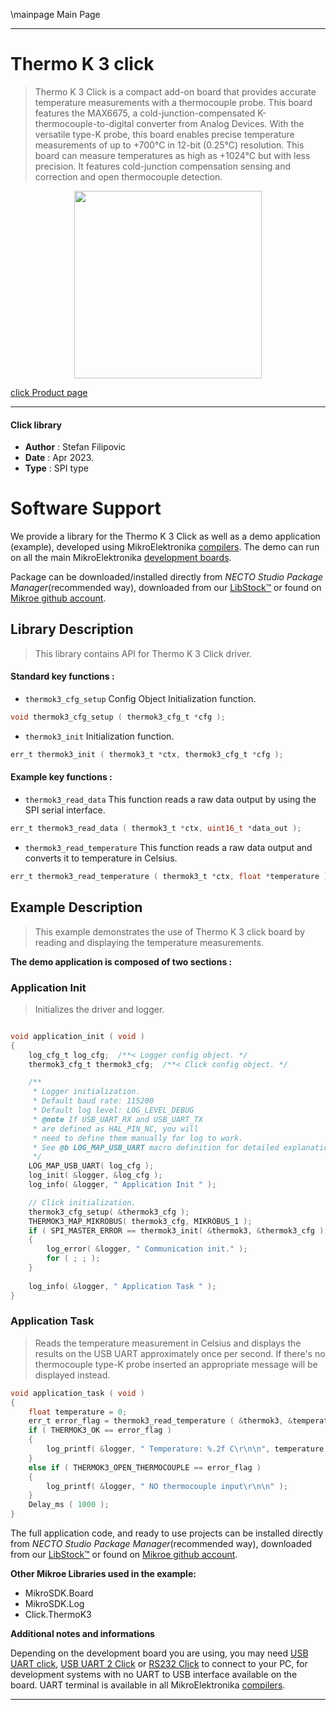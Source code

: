 \mainpage Main Page

---
# Thermo K 3 click

> Thermo K 3 Click is a compact add-on board that provides accurate temperature measurements with a thermocouple probe. This board features the MAX6675, a cold-junction-compensated K-thermocouple-to-digital converter from Analog Devices. With the versatile type-K probe, this board enables precise temperature measurements of up to +700°C in 12-bit (0.25°C) resolution. This board can measure temperatures as high as +1024°C but with less precision. It features cold-junction compensation sensing and correction and open thermocouple detection.

<p align="center">
  <img src="https://download.mikroe.com/images/click_for_ide/thermok3_click.png" height=300px>
</p>

[click Product page](https://www.mikroe.com/thermo-k-3-click)

---


#### Click library

- **Author**        : Stefan Filipovic
- **Date**          : Apr 2023.
- **Type**          : SPI type


# Software Support

We provide a library for the Thermo K 3 Click
as well as a demo application (example), developed using MikroElektronika
[compilers](https://www.mikroe.com/necto-studio).
The demo can run on all the main MikroElektronika [development boards](https://www.mikroe.com/development-boards).

Package can be downloaded/installed directly from *NECTO Studio Package Manager*(recommended way), downloaded from our [LibStock&trade;](https://libstock.mikroe.com) or found on [Mikroe github account](https://github.com/MikroElektronika/mikrosdk_click_v2/tree/master/clicks).

## Library Description

> This library contains API for Thermo K 3 Click driver.

#### Standard key functions :

- `thermok3_cfg_setup` Config Object Initialization function.
```c
void thermok3_cfg_setup ( thermok3_cfg_t *cfg );
```

- `thermok3_init` Initialization function.
```c
err_t thermok3_init ( thermok3_t *ctx, thermok3_cfg_t *cfg );
```

#### Example key functions :

- `thermok3_read_data` This function reads a raw data output by using the SPI serial interface.
```c
err_t thermok3_read_data ( thermok3_t *ctx, uint16_t *data_out );
```

- `thermok3_read_temperature` This function reads a raw data output and converts it to temperature in Celsius.
```c
err_t thermok3_read_temperature ( thermok3_t *ctx, float *temperature );
```

## Example Description

> This example demonstrates the use of Thermo K 3 click board by reading and displaying the temperature measurements.

**The demo application is composed of two sections :**

### Application Init

> Initializes the driver and logger.

```c

void application_init ( void )
{
    log_cfg_t log_cfg;  /**< Logger config object. */
    thermok3_cfg_t thermok3_cfg;  /**< Click config object. */

    /** 
     * Logger initialization.
     * Default baud rate: 115200
     * Default log level: LOG_LEVEL_DEBUG
     * @note If USB_UART_RX and USB_UART_TX 
     * are defined as HAL_PIN_NC, you will 
     * need to define them manually for log to work. 
     * See @b LOG_MAP_USB_UART macro definition for detailed explanation.
     */
    LOG_MAP_USB_UART( log_cfg );
    log_init( &logger, &log_cfg );
    log_info( &logger, " Application Init " );

    // Click initialization.
    thermok3_cfg_setup( &thermok3_cfg );
    THERMOK3_MAP_MIKROBUS( thermok3_cfg, MIKROBUS_1 );
    if ( SPI_MASTER_ERROR == thermok3_init( &thermok3, &thermok3_cfg ) )
    {
        log_error( &logger, " Communication init." );
        for ( ; ; );
    }
    
    log_info( &logger, " Application Task " );
}

```

### Application Task

> Reads the temperature measurement in Celsius and displays the results on the USB UART approximately once per second.
If there's no thermocouple type-K probe inserted an appropriate message will be displayed instead.

```c
void application_task ( void )
{
    float temperature = 0;
    err_t error_flag = thermok3_read_temperature ( &thermok3, &temperature );
    if ( THERMOK3_OK == error_flag )
    {
        log_printf( &logger, " Temperature: %.2f C\r\n\n", temperature );
    }
    else if ( THERMOK3_OPEN_THERMOCOUPLE == error_flag )
    {
        log_printf( &logger, " NO thermocouple input\r\n\n" );
    }
    Delay_ms ( 1000 );
}
```

The full application code, and ready to use projects can be installed directly from *NECTO Studio Package Manager*(recommended way), downloaded from our [LibStock&trade;](https://libstock.mikroe.com) or found on [Mikroe github account](https://github.com/MikroElektronika/mikrosdk_click_v2/tree/master/clicks).

**Other Mikroe Libraries used in the example:**

- MikroSDK.Board
- MikroSDK.Log
- Click.ThermoK3

**Additional notes and informations**

Depending on the development board you are using, you may need
[USB UART click](https://www.mikroe.com/usb-uart-click),
[USB UART 2 Click](https://www.mikroe.com/usb-uart-2-click) or
[RS232 Click](https://www.mikroe.com/rs232-click) to connect to your PC, for
development systems with no UART to USB interface available on the board. UART
terminal is available in all MikroElektronika
[compilers](https://shop.mikroe.com/compilers).

---
